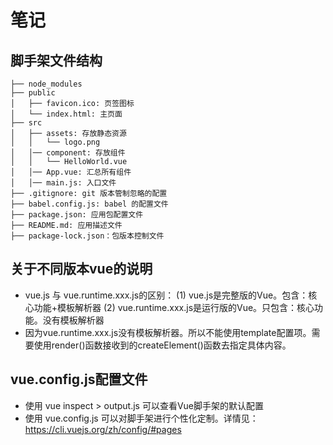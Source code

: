 # 笔记

## 脚手架文件结构
    ├── node_modules
    ├── public
    │   ├── favicon.ico: 页签图标
    │   └── index.html: 主页面
    ├── src
    │   ├── assets: 存放静态资源
    │   │   └── logo.png
    │   │── component: 存放组件
    │   │   └── HelloWorld.vue
    │   │── App.vue: 汇总所有组件
    │   │── main.js: 入口文件
    ├── .gitignore: git 版本管制忽略的配置
    ├── babel.config.js: babel 的配置文件
    ├── package.json: 应用包配置文件
    ├── README.md: 应用描述文件
    ├── package-lock.json：包版本控制文件

## 关于不同版本vue的说明
- vue.js 与 vue.runtime.xxx.js的区别：
    (1) vue.js是完整版的Vue。包含：核心功能+模板解析器
    (2) vue.runtime.xxx.js是运行版的Vue。只包含：核心功能。没有模板解析器
- 因为vue.runtime.xxx.js没有模板解析器。所以不能使用template配置项。需要使用render()函数接收到的createElement()函数去指定具体内容。

## vue.config.js配置文件
- 使用 vue inspect > output.js 可以查看Vue脚手架的默认配置
- 使用 vue.config.js 可以对脚手架进行个性化定制。详情见：https://cli.vuejs.org/zh/config/#pages